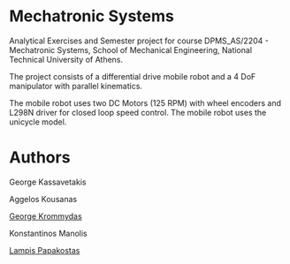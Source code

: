 # Mechatronic Systems

Analytical Exercises and Semester project for course DPMS_AS/2204 - Mechatronic Systems, School of Mechanical Engineering, National Technical University of Athens.

The project consists of a differential drive mobile robot and a 4 DoF manipulator with parallel kinematics.

The mobile robot uses two DC Motors (125 RPM) with wheel encoders and L298N driver for closed loop speed control. The mobile robot uses the unicycle model.


# Authors

George Kassavetakis

Aggelos Kousanas

[George Krommydas](https://github.com/GeoKrom)

Konstantinos Manolis

[Lampis Papakostas](https://github.com/LPapakostas)
